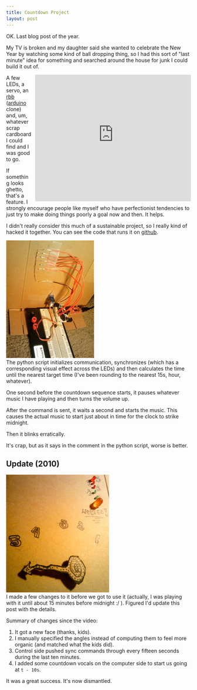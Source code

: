 ```yaml
---
title: Countdown Project
layout: post
---
```


OK. Last blog post of the year.

My TV is broken and my daughter said she wanted to celebrate the New
Year by watching some kind of ball dropping thing, so I had this sort
of "last minute" idea for something and searched around the house for
junk I could build it out of.

<div style="width: 425; height: 344px; margin-left: 10px; float: right">
<object width="425" height="344"><param name="movie"
value="http://www.youtube.com/v/Qv_ruj4lhXo&hl=en_US&fs=1&rel=0"></param><param
name="allowFullScreen" value="true"></param><param
name="allowscriptaccess" value="always"></param><embed
src="http://www.youtube.com/v/Qv_ruj4lhXo&hl=en_US&fs=1&rel=0"
type="application/x-shockwave-flash" allowscriptaccess="always"
allowfullscreen="true" width="425" height="344"></embed></object>
</div>

A few LEDs, a servo, an [rbb][rbb] ([arduino][arduino] clone) and,
um, whatever scrap cardboard I could find and I was good to go.

If something looks ghetto, that's a feature.  I strongly encourage
people like myself who have perfectionist tendencies to just try to
make doing things poorly a goal now and then.  It helps.

I didn't really consider this much of a sustainable project, so I
really kind of hacked it together.  You can see the code that runs it
on [github][gist].

<div>
  <img alt="hot mess" class="floatleft" src="/images/countdown-back-small.jpg"/>
</div>
The python script initializes communication, synchronizes (which has a
corresponding visual effect across the LEDs) and then calculates the
time until the nearest target time (I've been rounding to the nearest
15s, hour, whatever).

One second before the countdown sequence starts, it pauses whatever
music I have playing and then turns the volume up.

After the command is sent, it waits a second and starts the music.
This causes the actual music to start just about in time for the clock
to strike midnight.

Then it blinks erratically.

It's crap, but as it says in the comment in the python script, worse
is better.

## Update (2010)

<div>
  <img alt="arted" class="floatright" src="/images/countdown-arted-small.jpg"/>
</div>
I made a few changes to it before we got to use it (actually, I was
playing with it until about 15 minutes before midnight :/ ).  Figured
I'd update this post with the details.

Summary of changes since the video:

1. It got a new face (thanks, kids).
2. I manually specified the angles instead of computing them to feel
more organic (and matched what the kids did).
3. Control side pushed sync commands through every fifteen seconds
during the last ten minutes.
4. I added some countdown vocals on the computer side to start us
going at `t - 10s`.

It was a great success.  It's now dismantled.

[rbb]: http://www.moderndevice.com/products/bbb-kit
[arduino]: http://www.arduino.cc/
[gist]: http://gist.github.com/267014

